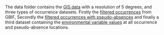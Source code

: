 The data folder contains the [GIS data](GIS) with a resolution of 5 degrees, and three types of occurrence datasets. 
Firstly the [filtered occurrences](spec_filtered) from GBIF, Secondly the [filtered occurrences with pseudo-absences](spec_occ_env) 
and finally a third dataset containing the [environmental variable values](spec_occ_env) at all occurrence and pseudo-absence locations.